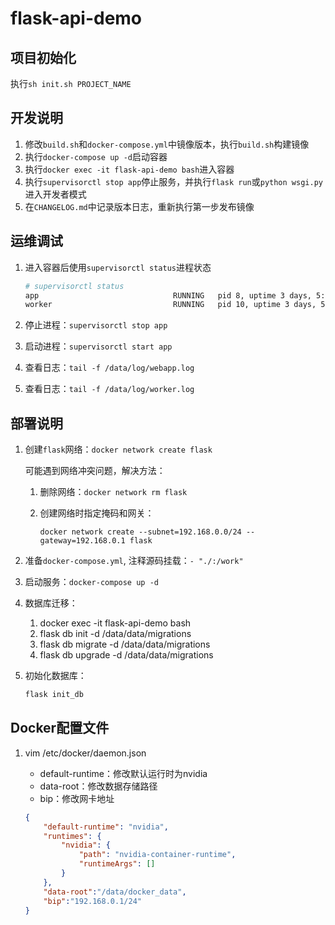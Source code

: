 # flask-api-demo

## 项目初始化

执行`sh init.sh PROJECT_NAME`

## 开发说明

1. 修改`build.sh`和`docker-compose.yml`中镜像版本，执行`build.sh`构建镜像
2. 执行`docker-compose up -d`启动容器
3. 执行`docker exec -it flask-api-demo bash`进入容器
4. 执行`supervisorctl stop app`停止服务，并执行`flask run`或`python wsgi.py`进入开发者模式
5. 在`CHANGELOG.md`中记录版本日志，重新执行第一步发布镜像

## 运维调试

1. 进入容器后使用`supervisorctl status`进程状态

   ```bash
   # supervisorctl status
   app                              RUNNING   pid 8, uptime 3 days, 5:35:50
   worker                           RUNNING   pid 10, uptime 3 days, 5:35:50
   ```
   
2. 停止进程：`supervisorctl stop app`
3. 启动进程：`supervisorctl start app`
4. 查看日志：`tail -f /data/log/webapp.log`
5. 查看日志：`tail -f /data/log/worker.log`

## 部署说明

1. 创建`flask`网络：`docker network create flask`

   可能遇到网络冲突问题，解决方法：
   1. 删除网络：`docker network rm flask`
   2. 创建网络时指定掩码和网关：
   
      `docker network create --subnet=192.168.0.0/24 --gateway=192.168.0.1 flask`

2. 准备`docker-compose.yml`, 注释源码挂载：`- "./:/work"`

3. 启动服务：`docker-compose up -d`

4. 数据库迁移：

    1. docker exec -it flask-api-demo bash
    2. flask db init -d /data/data/migrations
    3. flask db migrate -d /data/data/migrations
    4. flask db upgrade -d /data/data/migrations

5. 初始化数据库：

   ```bash
   flask init_db
   ```

## Docker配置文件

1. vim /etc/docker/daemon.json
   
   - default-runtime：修改默认运行时为nvidia
   - data-root：修改数据存储路径
   - bip：修改网卡地址
   
   ```json
   {
       "default-runtime": "nvidia",
       "runtimes": {
           "nvidia": {
               "path": "nvidia-container-runtime",
               "runtimeArgs": []
           }
       },
       "data-root":"/data/docker_data",
       "bip":"192.168.0.1/24"
   }
   ```
